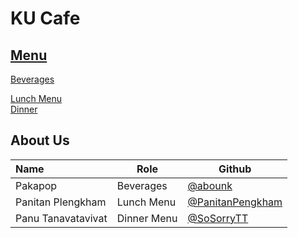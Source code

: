 # KU Cafe

## [Menu](Menu.md)


[Beverages](Menu.md#Beverages)    

[Lunch Menu](Menu.md#Lunch)    
[Dinner](Menu.md#Dinner)    
## About Us


| Name      | Role      | Github          |
|:----------|-----------|-----------------|
| Pakapop | Beverages | [@abounk](https://github.com/abounk) |
| Panitan Plengkham | Lunch Menu | [@PanitanPengkham](https://github.com/PanitanPlengkham)|
| Panu Tanavatavivat | Dinner Menu | [@SoSorryTT](https://github.com/SoSorryTT) |

